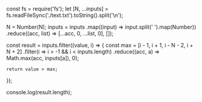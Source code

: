 const fs = require('fs');
let [N, ...inputs] = fs.readFileSync('./text.txt').toString().split('\n');

N = Number(N);
inputs = inputs
  .map((input) => input.split(' ').map(Number))
  .reduce((acc, list) => [...acc, 0, ...list, 0], []);

const result = inputs.filter((value, i) => {
  const max = [i - 1, i + 1, i - N - 2, i + N + 2]
    .filter(i => i > -1 && i < inputs.length)
    .reduce((acc, a) => Math.max(acc, inputs[a]), 0);

    return value > max;
});

console.log(result.length);
